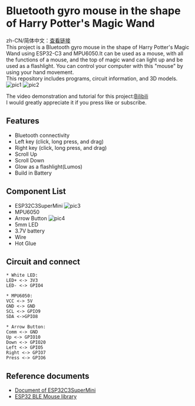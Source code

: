 # Bluetooth gyro mouse in the shape of Harry Potter's Magic Wand

zh-CN/简体中文：[查看链接](https://) <br>
This project is a Bluetooth gyro mouse in the shape of Harry Potter's Magic Wand using ESP32-C3 and MPU6050.It can be used as a mouse, with all the functions of a mouse, and the top of magic wand can light up and be used as a flashlight. You can control your computer with this "mouse" by using your hand movement. <br>
This repository includes programs, circuit information, and 3D models. <br>
![pic1](png?raw=true)
![pic2](png?raw=true)

The video demonstration and tutorial for this project:[Bilibili]() <br>
I would greatly appreciate it if you press like or subscribe. <br>


## Features
* Bluetooth connectivity
* Left key (click, long press, and drag)
* Right key (click, long press, and drag)
* Scroll Up
* Scroll Down
* Glow as a flashlight(Lumos)
* Build in Battery

## Component List
* ESP32C3SuperMini 
![pic3](png?raw=true)
* MPU6050
* Arrow Button
![pic4](png?raw=true)
* 5mm LED
* 3.7V battery
* Wire
* Hot Glue

## Circuit and connect

```
* White LED:
LED+ <-> 3V3
LED- <-> GPIO4

* MPU6050:
VCC <-> 5V
GND <-> GND
SCL <-> GPIO9
SDA <->GPIO8

* Arrow Button:
Comm <-> GND
Up <-> GPIO10
Down <-> GPIO20
Left <-> GPIO5
Right <-> GPIO7
Press <-> GPIO6
```

## Reference documents
* [Document of ESP32C3SuperMini](https://www.nologo.tech/product/esp32/esp32c3SuperMini/esp32C3SuperMini.html)
* [ESP32 BLE Mouse library](https://github.com/T-vK/ESP32-BLE-Mouse)
